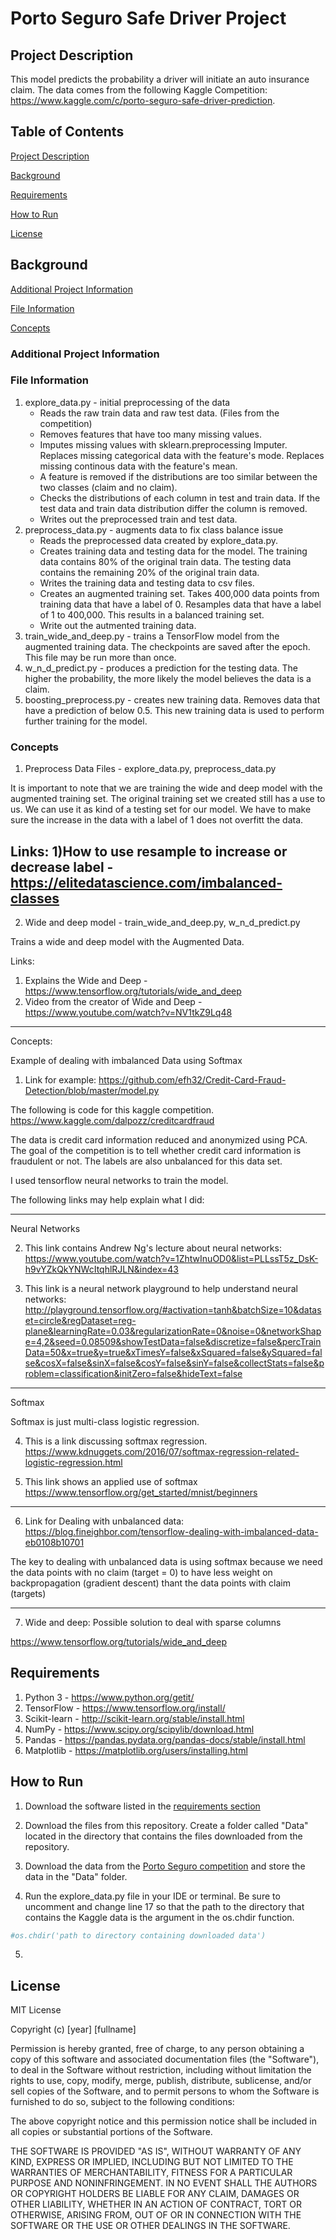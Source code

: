 # Porto Seguro Safe Driver Project

## Project Description <a name="descrip"/> 

This model predicts the probability a driver will initiate an auto insurance claim.  The data comes from the following Kaggle Competition: https://www.kaggle.com/c/porto-seguro-safe-driver-prediction. 

## Table of Contents

[Project Description](#descrip) 

[Background](#background)

[Requirements](#requirements)

[How to Run](#run)

[License](#license)
 
## Background <a name="background"/>

[Additional Project Information](#additional)

[File Information](#fileInfo)
 
[Concepts](#concepts)

### Additional Project Information <a name="additional"/>

### File Information <a name="fileInfo"/>

1. explore_data.py - initial preprocessing of the data
    * Reads the raw train data and raw test data.  (Files from the competition)  
    * Removes features that have too many missing values.  
    * Imputes missing values with sklearn.preprocessing Imputer.  Replaces missing categorical data with the feature's mode.  Replaces missing continous data with the feature's mean.  
    * A feature is removed if the distributions are too similar between the two classes (claim and no claim).  
    * Checks the distributions of each column in test and train data.  If the test data and train data distribution differ the column is removed.    
    * Writes out the preprocessed train and test data.  
2. preprocess_data.py - augments data to fix class balance issue
    * Reads the preprocessed data created by explore_data.py. 
    * Creates training data and testing data for the model.  The training data contains 80% of the original train data.  The testing data contains the remaining 20% of the original train data.
    * Writes the training data and testing data to csv files.
    * Creates an augmented training set.  Takes 400,000 data points from training data that have a label of 0. Resamples data that have a label of 1 to 400,000.  This results in a balanced training set.  
    * Write out the autmented training data.
3. train_wide_and_deep.py - trains a TensorFlow model from the augmented training data.  The checkpoints are saved after the epoch.  This file may be run more than once. 
4. w_n_d_predict.py - produces a prediction for the testing data.  The higher the probability, the more likely the model believes the data is a claim.  
5. boosting_preprocess.py - creates new training data.  Removes data that have a prediction of below 0.5.  This new training data is used to perform further training for the model. 

### Concepts <a name="concepts"/>

1) Preprocess Data
Files - explore_data.py, preprocess_data.py
 

  

  


It is important to note that we are training the wide and deep model with the augmented training set.  The original training set we created still has a use to us.  We can use it as kind of a testing set for our model.  We have to make sure the increase in the data with a label of 1 does not overfitt the data.  

Links:
  1)How to use resample to increase or decrease label - https://elitedatascience.com/imbalanced-classes
------------------------------------------------------------------------------------------------------------------------------------
2) Wide and deep model - train_wide_and_deep.py, w_n_d_predict.py

Trains a wide and deep model with the Augmented Data.  

Links:
1) Explains the Wide and Deep - https://www.tensorflow.org/tutorials/wide_and_deep
2) Video from the creator of Wide and Deep - https://www.youtube.com/watch?v=NV1tkZ9Lq48

-------------------------------------------------------------------------------------------------------------------------------------
Concepts:

Example of dealing with imbalanced Data using Softmax

1) Link for example: https://github.com/efh32/Credit-Card-Fraud-Detection/blob/master/model.py 

The following is code for this kaggle competition.
https://www.kaggle.com/dalpozz/creditcardfraud

The data is credit card information reduced and anonymized using PCA.  The goal of the competition is to tell whether credit card information is fraudulent or not.  The labels are also unbalanced for this data set.  

I used tensorflow neural networks to train the model.  

The following links may help explain what I did:

---------------------------------------------------------------------------------------------------------------------------------
Neural Networks

2) This link contains Andrew Ng's lecture about neural networks:
https://www.youtube.com/watch?v=1ZhtwInuOD0&list=PLLssT5z_DsK-h9vYZkQkYNWcItqhlRJLN&index=43

3) This link is a neural network playground to help understand neural networks:
http://playground.tensorflow.org/#activation=tanh&batchSize=10&dataset=circle&regDataset=reg-plane&learningRate=0.03&regularizationRate=0&noise=0&networkShape=4,2&seed=0.08509&showTestData=false&discretize=false&percTrainData=50&x=true&y=true&xTimesY=false&xSquared=false&ySquared=false&cosX=false&sinX=false&cosY=false&sinY=false&collectStats=false&problem=classification&initZero=false&hideText=false

----------------------------------------------------------------------------------------------------------------------------------
Softmax 

Softmax is just multi-class logistic regression.

4) This is a link discussing softmax regression.
https://www.kdnuggets.com/2016/07/softmax-regression-related-logistic-regression.html

5) This link shows an applied use of softmax
https://www.tensorflow.org/get_started/mnist/beginners

----------------------------------------------------------------------------------------------------------------------------------
6) Link for Dealing with unbalanced data: 
https://blog.fineighbor.com/tensorflow-dealing-with-imbalanced-data-eb0108b10701

The key to dealing with unbalanced data is using softmax because we need the data points with no claim (target = 0) to have less weight on backpropagation (gradient descent) thant the data points with claim (targets)

------------------------------------------------------------------------------------------------
7) Wide and deep:
Possible solution to deal with sparse columns

https://www.tensorflow.org/tutorials/wide_and_deep


## Requirements <a name="requirements"/>

1. Python 3 - https://www.python.org/getit/
2. TensorFlow - https://www.tensorflow.org/install/
3. Scikit-learn - http://scikit-learn.org/stable/install.html
4. NumPy - https://www.scipy.org/scipylib/download.html
5. Pandas - https://pandas.pydata.org/pandas-docs/stable/install.html
6. Matplotlib - https://matplotlib.org/users/installing.html


## How to Run <a name="run"/>

1. Download the software listed in the [requirements section](#requirements)

2. Download the files from this repository.  Create a folder called "Data" located in the directory that contains the files downloaded from the repository.

3. Download the data from the [Porto Seguro competition](https://www.kaggle.com/c/porto-seguro-safe-driver-prediction/data) and store the data in the "Data" folder.  

4. Run the explore_data.py file in your IDE or terminal.  Be sure to uncomment and change line 17 so that the path to the directory that contains the Kaggle data is the argument in the os.chdir function.
```python
#os.chdir('path to directory containing downloaded data')

```
5. 

## License <a name="license"/>

MIT License

Copyright (c) [year] [fullname]

Permission is hereby granted, free of charge, to any person obtaining a copy
of this software and associated documentation files (the "Software"), to deal
in the Software without restriction, including without limitation the rights
to use, copy, modify, merge, publish, distribute, sublicense, and/or sell
copies of the Software, and to permit persons to whom the Software is
furnished to do so, subject to the following conditions:

The above copyright notice and this permission notice shall be included in all
copies or substantial portions of the Software.

THE SOFTWARE IS PROVIDED "AS IS", WITHOUT WARRANTY OF ANY KIND, EXPRESS OR
IMPLIED, INCLUDING BUT NOT LIMITED TO THE WARRANTIES OF MERCHANTABILITY,
FITNESS FOR A PARTICULAR PURPOSE AND NONINFRINGEMENT. IN NO EVENT SHALL THE
AUTHORS OR COPYRIGHT HOLDERS BE LIABLE FOR ANY CLAIM, DAMAGES OR OTHER
LIABILITY, WHETHER IN AN ACTION OF CONTRACT, TORT OR OTHERWISE, ARISING FROM,
OUT OF OR IN CONNECTION WITH THE SOFTWARE OR THE USE OR OTHER DEALINGS IN THE
SOFTWARE.




